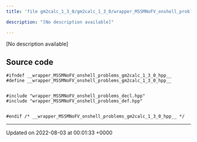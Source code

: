 ```yaml
---
title: 'file gm2calc_1_3_0/gm2calc_1_3_0/wrapper_MSSMNoFV_onshell_problems.hpp'

description: "[No description available]"

---
```







[No description available]




## Source code

```
#ifndef __wrapper_MSSMNoFV_onshell_problems_gm2calc_1_3_0_hpp__
#define __wrapper_MSSMNoFV_onshell_problems_gm2calc_1_3_0_hpp__


#include "wrapper_MSSMNoFV_onshell_problems_decl.hpp"
#include "wrapper_MSSMNoFV_onshell_problems_def.hpp"


#endif /* __wrapper_MSSMNoFV_onshell_problems_gm2calc_1_3_0_hpp__ */
```


-------------------------------

Updated on 2022-08-03 at 00:01:33 +0000
